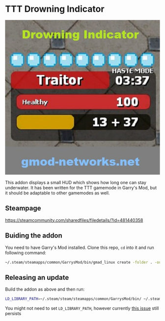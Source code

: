 # TTT Drowning Indicator

![](thumbnail.jpg)

This addon displays a small HUD which shows how long one can stay underwater. It has been written for the TTT gamemode in Garry's Mod, but it should be adaptable to other gamemodes as well.

## Steampage
https://steamcommunity.com/sharedfiles/filedetails/?id=481440358

## Buiding the addon
You need to have Garry's Mod installed. Clone this repo, `cd` into it and run following command:

```sh
~/.steam/steamapps/common/GarrysMod/bin/gmad_linux create -folder . -out "drowning_indicator.gma"
```

## Releasing an update
Build the addon as above and then run:

```sh
LD_LIBRARY_PATH=~/.steam/steam/steamapps/common/GarrysMod/bin/ ~/.steam/steam/steamapps/common/GarrysMod/bin/gmpublish_linux update -addon drowning_indicator.gma -id "481440358" -changes "General fixes and system stability improvements"
```

You might not need to set `LD_LIBRARY_PATH`, however currently [this issue](https://github.com/Facepunch/garrysmod-issues/issues/4542) still persists